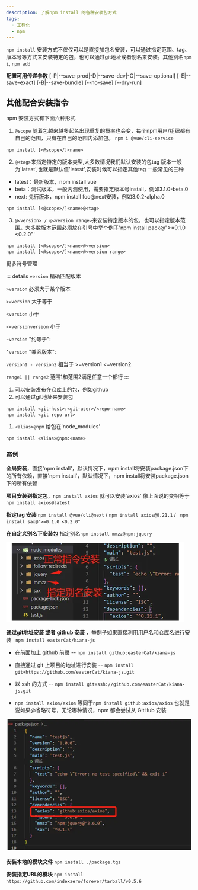 ```yaml
---
description: 了解npm install 的各种安装包方式
tags:
  - 工程化
  - npm
---
```



`npm install` 安装方式不仅仅可以是直接加包名安装，可以通过指定范围、tag、版本号等方式来安装特定的包，也可以通过git地址或者别名来安装。其他别名`npm i`, `npm add`

**配置可用传递参数** [-P|--save-prod|-D|--save-dev|-O|--save-optional] [-E|--save-exact] [-B|--save-bundle] [--no-save] [--dry-run]

## 其他配合安装指令

npm 安装方式有下面六种形式

1. `@scope` 随着包越来越多起名出现重复的概率也会变，每个npm用户/组织都有自己的范围，只有在自己的范围内添加包。 `npm i @vue/cli-service`
~~~shell
npm install [<@scope>/]<name>
~~~
2. `@<tag>`来指定特定的版本类型,大多数情况我们默认安装的包tag 版本一般为'latest',也就是默认值'latest',安装时候可以指定其他tag 一般常见的三种
* latest：最新版本，npm install vue
* beta：测试版本，一般内测使用，需要指定版本号install，例如3.1.0-beta.0
* next: 先行版本，npm install foo@next安装，例如3.0.2-alpha.0
~~~shell
npm install [<@scope>/]<name>@<tag>

~~~

3. `@<version> / @<version range>`来安装特定版本的包，也可以指定版本范围。大多数版本范围必须放在引号中举个例子'npm install pack@">=0.1.0 <0.2.0"'
~~~shell
npm install [<@scope>/]<name>@<version>
npm install [<@scope>/]<name>@<version range>
~~~

更多符号管理

::: details
`version` 精确匹配版本

`>version` 必须大于某个版本

`>=version` 大于等于

`<version` 小于

`<=versionversion` 小于

`~version` "约等于":  

`^version` "兼容版本":

`version1 - version2` 相当于 >=version1 <=version2.

`range1 || range2` 范围1和范围2满足任意一个都行
:::


1. 可以安装发布在仓库上的包，例如github
2. 可以通过git地址来安装包
~~~shell
npm install <git-host>:<git-user>/<repo-name>
npm install <git repo url>
~~~
1. `<alias>@npm` 给包在'node_modules' 
~~~shell
npm install <alias>@npm:<name>

~~~

### 案例

**全局安装**，直接'npm install'，默认情况下，npm install将安装package.json下的所有依赖，直接'npm install'，默认情况下，npm install将安装package.json下的所有依赖

**项目安装到指定包**，`npm install axios` 就可以安装'axios' 像上面说的变相等于`npm install axios@latest`

**指定tag 安装** `npm install @vue/cli@next`  / `npm install axios@0.21.1` / ` npm install sax@">=0.1.0 <0.2.0"`

**在自定义别名下安装包** 指定别名`npm install mmzz@npm:jquery`

![](/images/前端工程_npm安装指定别名.png)

**通过git地址安装 或者 github 安装** ，举例子如果直接利用用户名和仓库名进行安装 ` npm install easterCat/kiana-js`
* 在前面加上 github 前缀 -- `npm install github:easterCat/kiana-js`

* 直接通过 git 上项目的地址进行安装 -- `npm install git+https://github.com/easterCat/kiana-js.git`

* 以 ssh 的方式 -- `npm install git+ssh://github.com/easterCat/kiana-js.git`

* `npm install axios/axios` 等同于`npm install github:axios/axios` 也就是说如果@省略符号，无论哪种情况，npm 都会尝试从 GitHub 安装

![](/images/前端工程_npm安装git.png)

**安装本地的模块文件** `npm install ./package.tgz`

**安装指定URL的模块** `npm install https://github.com/indexzero/forever/tarball/v0.5.6`
